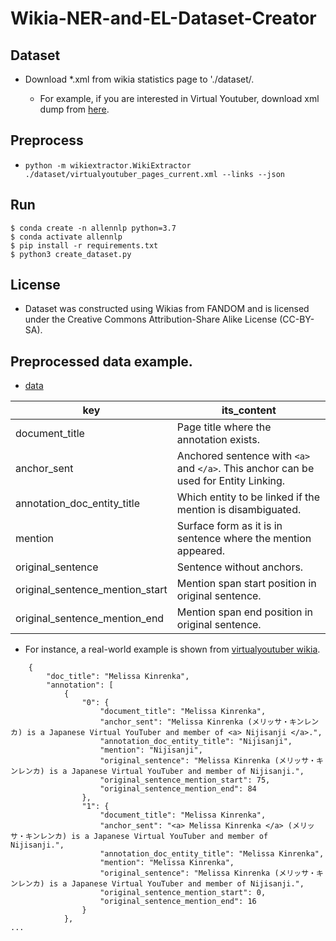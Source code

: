 # Wikia-NER-and-EL-Dataset-Creator

## Dataset
* Download *.xml from wikia statistics page to './dataset/.

  * For example, if you are interested in Virtual Youtuber, download xml dump from [here](http://s3.amazonaws.com/wikia_xml_dumps/v/vi/virtualyoutuber_pages_current.xml.7z).

## Preprocess
* `python -m wikiextractor.WikiExtractor ./dataset/virtualyoutuber_pages_current.xml --links --json`

## Run
```
$ conda create -n allennlp python=3.7
$ conda activate allennlp
$ pip install -r requirements.txt
$ python3 create_dataset.py
```

## License
* Dataset was constructed using Wikias from FANDOM and is licensed under the Creative Commons Attribution-Share Alike License (CC-BY-SA).

## Preprocessed data example.
* [data](https://drive.google.com/drive/folders/1gvqrj9f4IVi3lscwsa_EdAp0I4CpNTAe?usp=sharing)

| key                             | its_content                                                                          | 
| ------------------------------- | ------------------------------------------------------------------------------------ | 
| document_title                  | Page title where the annotation exists.                                              | 
| anchor_sent                     | Anchored sentence with `<a>` and `</a>`. This anchor can be used for Entity Linking. | 
| annotation_doc_entity_title     | Which entity to be linked if the mention is disambiguated.                           | 
| mention                         | Surface form as it is in sentence where the mention appeared.                        | 
| original_sentence               | Sentence without anchors.                                                            | 
| original_sentence_mention_start | Mention span start position in original sentence.                                    | 
| original_sentence_mention_end   | Mention span end position in original sentence.                                      | 


* For instance, a real-world example is shown from [virtualyoutuber wikia](https://virtualyoutuber.fandom.com/).
```python3
    {
        "doc_title": "Melissa Kinrenka",
        "annotation": [
            {
                "0": {
                    "document_title": "Melissa Kinrenka",
                    "anchor_sent": "Melissa Kinrenka (メリッサ・キンレンカ) is a Japanese Virtual YouTuber and member of <a> Nijisanji </a>.",
                    "annotation_doc_entity_title": "Nijisanji",
                    "mention": "Nijisanji",
                    "original_sentence": "Melissa Kinrenka (メリッサ・キンレンカ) is a Japanese Virtual YouTuber and member of Nijisanji.",
                    "original_sentence_mention_start": 75,
                    "original_sentence_mention_end": 84
                },
                "1": {
                    "document_title": "Melissa Kinrenka",
                    "anchor_sent": "<a> Melissa Kinrenka </a> (メリッサ・キンレンカ) is a Japanese Virtual YouTuber and member of Nijisanji.",
                    "annotation_doc_entity_title": "Melissa Kinrenka",
                    "mention": "Melissa Kinrenka",
                    "original_sentence": "Melissa Kinrenka (メリッサ・キンレンカ) is a Japanese Virtual YouTuber and member of Nijisanji.",
                    "original_sentence_mention_start": 0,
                    "original_sentence_mention_end": 16
                }
            },
...

```